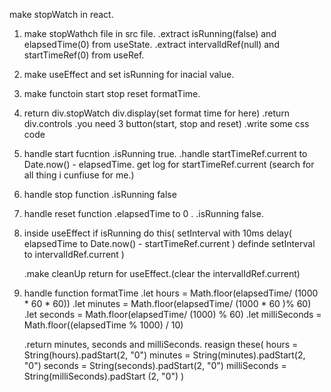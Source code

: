 make stopWatch in react.

1. make stopWathch file in src file.
    .extract isRunning(false) and elapsedTime(0) from useState.
    .extract intervalIdRef(null) and startTimeRef(0) from useRef.

2. make useEffect and set isRunning for inacial value.

3. make functoin start
                 stop
                 reset 
                 formatTime.

4. return div.stopWatch 
          div.display(set format time for here)
    .return div.controls
            .you need 3 button(start, stop and reset) 
            .write some css code

5. handle start fucntion
    .isRunning true.
    .handle startTimeRef.current to Date.now() - elapsedTime.
    get log for startTimeRef.current 
    (search for all thing i cunfiuse for me.)

6. handle stop function
    .isRunning false

7. handle reset function
    .elapsedTime to 0 .
    .isRunning false.

8. inside useEffect
    if isRunning do this(
        setInterval with 10ms delay(
            elapsedTime to Date.now() - startTimeRef.current 
        )
    definde setInterval to intervalIdRef.current
    )

    .make cleanUp return for useEffect.(clear the intervalIdRef.current)

9. handle function formatTime
    .let hours = Math.floor(elapsedTime/ (1000 * 60 * 60))
    .let minutes = Math.floor(elapsedTime/ (1000 * 60 )% 60)
    .let seconds = Math.floor(elapsedTime/ (1000) % 60)
    .let milliSeconds = Math.floor((elapsedTime % 1000) / 10)

    .return minutes, seconds and milliSeconds.
    reasign these(
        hours = String(hours).padStart(2, "0")
        minutes = String(minutes).padStart(2, "0")
        seconds = String(seconds).padStart(2, "0")
        milliSeconds = String(milliSeconds).padStart    (2, "0")
    )
